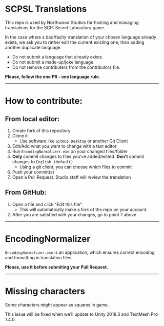 # SCPSL Translations   
This repo is used by Northwood Studios for hosting and managing translations for the SCP: Secret Laboratory game.   

In the case where a bad/faulty translation of your chosen language already exists, we ask you to rather edit the current existing one, than adding another duplicate language.

* Do not submit a language that already exists.
* Do not submit a made-up/joke language.
* Do not remove contributers from the contributors file.

__Please, follow the one PR - one language rule.__
***
# How to contribute:   
## From local editor:   
1. Create fork of this repository
2. Clone it
   - Use software like `GitHub Desktop` or another Git Client
3. Edit/Add what you want to change with a text editor
4. Run `EncodingNormalizer.exe` on your changed files/folder
5. __Only__ commit changes to files you've added/edited. **Don't** commit changes to `English (default)`
   - Using a git client, you can choose which files to commit
6. Push your commit(s)
7. Open a Pull Request. Studio staff will review the translation
## From GitHub:
1. Open a file and click "Edit this file".
   - This will automatically make a fork of the repo on your account.
2. After you are satisfied with your changes, go to point 7 above
***
# EncodingNormalizer   
`EncodingNormalizer.exe` is an application, which ensures correct encoding and formatting in translation files.

**Please, use it before submiting your Pull Request.**
***
# Missing characters
Some characters might appear as squares in game.

This issue will be fixed when we'll update to Unity 2018.3 and TextMesh Pro 1.4.0.
